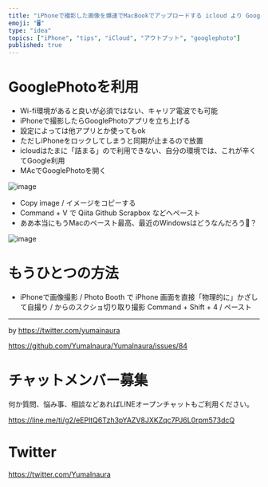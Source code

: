 ```yaml
---
title: "iPhoneで撮影した画像を爆速でMacBookでアップロードする icloud より GooglePHoto"
emoji: "🖥"
type: "idea"
topics: ["iPhone", "tips", "iCloud", "アウトプット", "googlephoto"]
published: true
---
```


# GooglePhotoを利用

- Wi-fi環境があると良いが必須ではない、キャリア電波でも可能
- iPhoneで撮影したらGooglePhotoアプリを立ち上げる
- 設定によっては他アプリとか使ってもok
- ただしiPhoneをロックしてしまうと同期が止まるので放置
- icloudはたまに「詰まる」ので利用できない、自分の環境では、これが辛くてGoogle利用
- MAcでGooglePhotoを開く

![image](https://user-images.githubusercontent.com/13635059/50553945-d533b500-0cf4-11e9-8a56-ff523b16f54f.png)

- Copy image / イメージをコピーする
- Command + V で Qiita Github Scrapbox などへペースト
- ああ本当にもうMacのペースト最高、最近のWindowsはどうなんだろう🤔？

![image](https://user-images.githubusercontent.com/13635059/50553953-03b19000-0cf5-11e9-9f75-4dab8337bc9a.png)

# もうひとつの方法

- iPhoneで画像撮影 / Photo Booth で iPhone 画面を直接「物理的に」かざして自撮り / からのスクショ切り取り撮影  Command + Shift + 4 / ペースト

---

by https://twitter.com/yumainaura

https://github.com/YumaInaura/YumaInaura/issues/84








<!-- Update From Qiita API -->

# チャットメンバー募集


何か質問、悩み事、相談などあればLINEオープンチャットもご利用ください。

https://line.me/ti/g2/eEPltQ6Tzh3pYAZV8JXKZqc7PJ6L0rpm573dcQ





# Twitter


https://twitter.com/YumaInaura


<!-- Update From Qiita API -->


